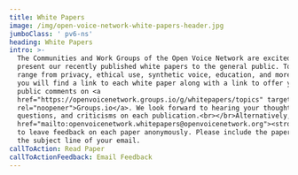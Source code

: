 ```yaml
---
title: White Papers
image: /img/open-voice-network-white-papers-header.jpg
jumboClass: ' pv6-ns'
heading: White Papers
intro: >-
  The Communities and Work Groups of the Open Voice Network are excited to
  present our recently published white papers to the general public. Topics
  range from privacy, ethical use, synthetic voice, education, and more. Below
  you will find a link to each white paper along with a link to offer your
  public comments on <a
  href="https://openvoicenetwork.groups.io/g/whitepapers/topics" target="_blank"
  rel="noopener">Groups.io</a>. We look forward to hearing your thoughts,
  questions, and criticisms on each publication.<br></br>Alternatively, email <a
  href="mailto:openvoicenetwork.whitepapers@openvoicenetwork.org"><strong>openvoicenetwork.whitepapers@openvoicenetwork.org</strong></a>
  to leave feedback on each paper anonymously. Please include the paper title in
  the subject line of your email.
callToAction: Read Paper
callToActionFeedback: Email Feedback
---
```



